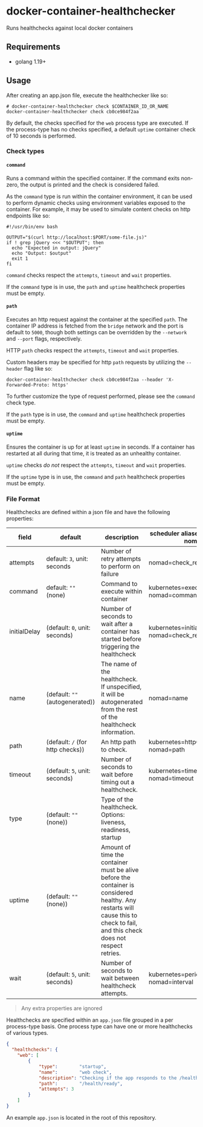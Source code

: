 # docker-container-healthchecker

Runs healthchecks against local docker containers

## Requirements

- golang 1.19+

## Usage

After creating an app.json file, execute the healthchecker like so:

```shell
# docker-container-healthchecker check $CONTAINER_ID_OR_NAME
docker-container-healthchecker check cb0ce984f2aa
```

By default, the checks specified for the `web` process type are executed. If the process-type has no checks specified, a default `uptime` container check of 10 seconds is performed.

### Check types

#### `command`

Runs a command within the specified container. If the command exits non-zero, the output is printed and the check is considered failed.

As the `command` type is run within the container environment, it can be used to perform dynamic checks using environment variables exposed to the container. For example, it may be used to simulate content checks on http endpoints like so:

```shell
#!/usr/bin/env bash

OUTPUT="$(curl http://localhost:$PORT/some-file.js)"
if ! grep jQuery <<< "$OUTPUT"; then
  echo "Expected in output: jQuery"
  echo "Output: $output"
  exit 1
fi
```

`command` checks respect the `attempts`, `timeout` and `wait` properties.

If the `command` type is in use, the `path` and `uptime` healthcheck properties must be empty.

#### `path`

Executes an http request against the container at the specified `path`. The container IP address is fetched from the `bridge` network and the port is default to `5000`, though both settings can be overridden by the `--network` and `--port` flags, respectively.

HTTP `path` checks respect the `attempts`, `timeout` and `wait` properties.

Custom headers may be specified for http `path` requests by utilizing the `--header` flag like so:

```shell
docker-container-healthchecker check cb0ce984f2aa --header 'X-Forwarded-Proto: https'
```

To further customize the type of request performed, please see the `command` check type.

If the `path` type is in use, the `command` and `uptime` healthcheck properties must be empty.

#### `uptime`

Ensures the container is up for at least `uptime` in seconds. If a container has restarted at all during that time, it is treated as an unhealthy container.

`uptime` checks _do not_ respect the `attempts`, `timeout` and `wait` properties.

If the `uptime` type is in use, the `command` and `path` healthcheck properties must be empty.

### File Format

Healthchecks are defined within a json file and have the following properties:

| field        | default                          | description                                    | scheduler aliases (kubernetes, nomad) |
|--------------|----------------------------------|------------------------------------------------|---------------------------------------|
| attempts     | default: `3`, unit: seconds      | Number of retry attempts to perform on failure | nomad=check_restart.limit |
| command      | default: `""` (none)             | Command to execute within container            | kubernetes=exec.Command, nomad=command|args |
| initialDelay | (default: `0`, unit: seconds)    | Number of seconds to wait after a container has started before triggering the healthcheck | kubernetes=initialDelaySeconds, nomad=check_restart.grace |
| name         | (default: `""` (autogenerated))  | The name of the healthcheck. If unspecified, it will be autogenerated from the rest of the healthcheck information. | nomad=name |
| path         | (default: `/` (for http checks)) | An http path to check. | kubernetes=httpGet.path, nomad=path |
| timeout      | (default: `5`, unit: seconds)    | Number of seconds to wait before timing out a healthcheck. | kubernetes=timeoutSeconds, nomad=timeout |
| type         | (default: `""` (none))           | Type of the healthcheck. Options: liveness, readiness, startup | |
| uptime       | (default: `""` (none))           | Amount of time the container must be alive before the container is considered healthy. Any restarts will cause this to check to fail, and this check does not respect retries. | |
| wait         | (default: `5`, unit: seconds)    | Number of seconds to wait between healthcheck attempts. | kubernetes=periodSeconds, nomad=interval |

> Any extra properties are ignored

Healthchecks are specified within an `app.json` file grouped in a per process-type basis. One process type can have one or more healthchecks of various types.

```json
{
  "healthchecks": {
    "web": [
        {
            "type":        "startup",
            "name":        "web check",
            "description": "Checking if the app responds to the /health/ready endpoint",
            "path":        "/health/ready",
            "attempts": 3
        }
    ]
}
```

An example `app.json` is located in the root of this repository.
